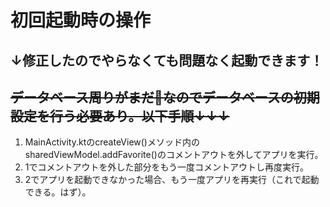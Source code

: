 # 初回起動時の操作
## ↓修正したのでやらなくても問題なく起動できます！
## ~~データベース周りがまだ🍊なのでデータベースの初期設定を行う必要あり。以下手順↓↓↓~~
1. MainActivity.ktのcreateView()メソッド内のsharedViewModel.addFavorite()のコメントアウトを外してアプリを実行。
2. 1でコメントアウトを外した部分をもう一度コメントアウトし再度実行。
3. 2でアプリを起動できなかった場合、もう一度アプリを再実行（これで起動できる。はず）。
